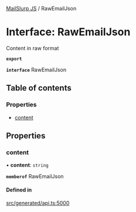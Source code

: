 [MailSlurp JS](../README.md) / RawEmailJson

# Interface: RawEmailJson

Content in raw format

**`export`**

**`interface`** RawEmailJson

## Table of contents

### Properties

- [content](RawEmailJson.md#content)

## Properties

### content

• **content**: `string`

**`memberof`** RawEmailJson

#### Defined in

[src/generated/api.ts:5000](https://github.com/mailslurp/mailslurp-client/blob/6bcf839/src/generated/api.ts#L5000)
